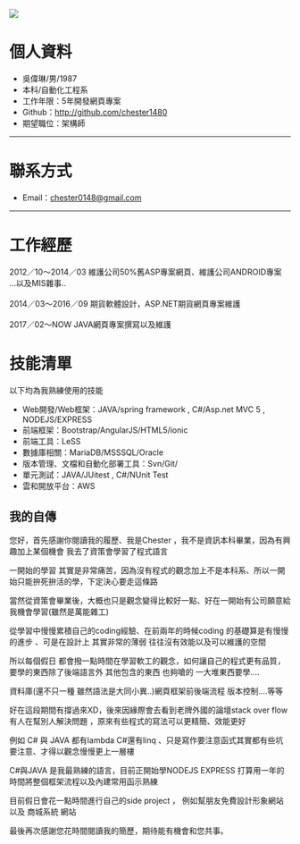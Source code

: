 
![](https://avatars1.githubusercontent.com/u/5442691)

# 個人資料
 - 吳偉琳/男/1987
 - 本科/自動化工程系 
 - 工作年限：5年開發網頁專案
 - Github：http://github.com/chester1480 
 - 期望職位：架構師
---

# 聯系方式
- Email：chester0148@gmail.com
---

# 工作經歷
2012／10～2014／03  維護公司50%舊ASP專案網頁、維護公司ANDROID專案 ...以及MIS雜事..<br />  
2014／03～2016／09  期貨軟體設計，ASP.NET期貨網頁專案維護<br />  
2017／02～NOW       JAVA網頁專案撰寫以及維護<br />  

# 技能清單
以下均為我熟練使用的技能
- Web開發/Web框架：JAVA/spring framework , C#/Asp.net MVC 5  , NODEJS/EXPRESS
- 前端框架：Bootstrap/AngularJS/HTML5/ionic
- 前端工具：LeSS
- 數據庫相關：MariaDB/MSSSQL/Oracle
- 版本管理、文檔和自動化部署工具：Svn/Git/
- 單元測試：JAVA/JUitest , C#/NUnit Test  
- 雲和開放平台：AWS

## 我的自傳

您好，首先感謝你閱讀我的履歷、我是Chester ，我不是資訊本科畢業，因為有興趣加上某個機會 我去了資策會學習了程式語言 

一開始的學習 其實是非常痛苦，因為沒有程式的觀念加上不是本科系、所以一開始只能拚死拚活的學，下定決心要走這條路

當然從資策會畢業後，大概也只是觀念變得比較好一點、好在一開始有公司願意給我機會學習(雖然是萬能雜工)

從學習中慢慢累積自己的coding經驗、在前兩年的時候coding 的基礎算是有慢慢的進步 、可是在設計上 其實非常的薄弱 往往沒有效能以及可以維護的空間

所以每個假日 都會撥一點時間在學習軟工的觀念，如何讓自己的程式更有品質，要學的東西除了後端語言外 其他包含的東西 也夠嗆的 一大堆東西要學....

資料庫(還不只一種 雖然語法是大同小異..)網頁框架前後端流程 版本控制....等等 

好在這段期間有撐過來XD，後來因緣際會去看到老牌外國的論壇stack over flow 有人在幫別人解決問題 ，原來有些程式的寫法可以更精簡、效能更好 

例如 C# 與 JAVA 都有lambda C#還有linq 、只是寫作要注意函式其實都有些坑要注意、才得以觀念慢慢更上一層樓

C#與JAVA 是我最熟練的語言，目前正開始學NODEJS EXPRESS 打算用一年的時間將整個框架流程以及內建常用函示熟練

目前假日會花一點時間進行自己的side project ， 例如幫朋友免費設計形象網站 以及 商城系統 網站

最後再次感謝您花時間閱讀我的簡歷，期待能有機會和您共事。
